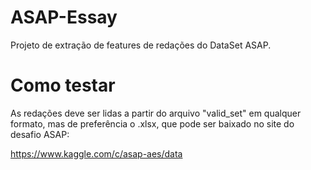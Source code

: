 # ASAP-Essay
Projeto de extração de features de redações do DataSet ASAP.

# Como testar
As redações deve ser lidas a partir do arquivo "valid_set" em qualquer formato, mas de preferência o .xlsx, que pode ser baixado no site
do desafio ASAP:

https://www.kaggle.com/c/asap-aes/data

